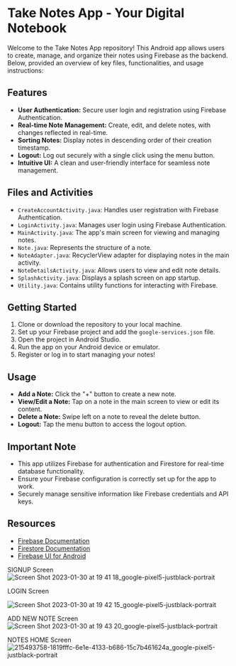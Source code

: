 # Take Notes App - Your Digital Notebook

Welcome to the Take Notes App repository! This Android app allows users to create, manage, and organize their notes using Firebase as the backend. Below, provided an overview of key files, functionalities, and usage instructions:

## Features

- **User Authentication:** Secure user login and registration using Firebase Authentication.
- **Real-time Note Management:** Create, edit, and delete notes, with changes reflected in real-time.
- **Sorting Notes:** Display notes in descending order of their creation timestamp.
- **Logout:** Log out securely with a single click using the menu button.
- **Intuitive UI:** A clean and user-friendly interface for seamless note management.

## Files and Activities

- `CreateAccountActivity.java`: Handles user registration with Firebase Authentication.
- `LoginActivity.java`: Manages user login using Firebase Authentication.
- `MainActivity.java`: The app's main screen for viewing and managing notes.
- `Note.java`: Represents the structure of a note.
- `NoteAdapter.java`: RecyclerView adapter for displaying notes in the main activity.
- `NoteDetailsActivity.java`: Allows users to view and edit note details.
- `SplashActivity.java`: Displays a splash screen on app startup.
- `Utility.java`: Contains utility functions for interacting with Firebase.

## Getting Started

1. Clone or download the repository to your local machine.
2. Set up your Firebase project and add the `google-services.json` file.
3. Open the project in Android Studio.
4. Run the app on your Android device or emulator.
5. Register or log in to start managing your notes!

## Usage

- **Add a Note:** Click the "+" button to create a new note.
- **View/Edit a Note:** Tap on a note in the main screen to view or edit its content.
- **Delete a Note:** Swipe left on a note to reveal the delete button.
- **Logout:** Tap the menu button to access the logout option.

## Important Note

- This app utilizes Firebase for authentication and Firestore for real-time database functionality.
- Ensure your Firebase configuration is correctly set up for the app to work.
- Securely manage sensitive information like Firebase credentials and API keys.

## Resources

- [Firebase Documentation](https://firebase.google.com/docs)
- [Firestore Documentation](https://firebase.google.com/docs/firestore)
- [Firebase UI for Android](https://github.com/firebase/FirebaseUI-Android)
 
SIGNUP Screen
![Screen Shot 2023-01-30 at 19 41 18_google-pixel5-justblack-portrait](https://user-images.githubusercontent.com/60041910/215503634-077226b2-005a-4368-9c13-07bb183f6cc5.png)

LOGIN Screen

![Screen Shot 2023-01-30 at 19 42 15_google-pixel5-justblack-portrait](https://user-images.githubusercontent.com/60041910/215503800-ae9c9873-b437-4050-bfd8-cc39f610a650.png)

ADD NEW NOTE Screen
![Screen Shot 2023-01-30 at 19 43 20_google-pixel5-justblack-portrait](https://user-images.githubusercontent.com/60041910/215503928-e4071c0e-4a92-43aa-b785-49aae176a7b6.png)

NOTES HOME Screen
![215493758-1819fffc-6e1e-4133-b686-15c7b461624a_google-pixel5-justblack-portrait](https://user-images.githubusercontent.com/60041910/215504096-70f8f260-6bba-4988-9aa9-39e8a9df0058.png)
